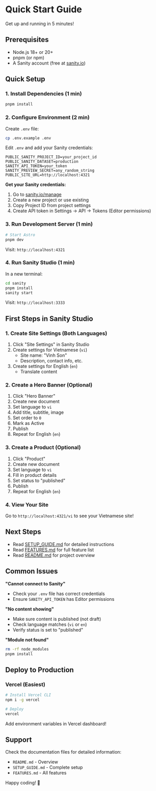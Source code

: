 # Quick Start Guide

Get up and running in 5 minutes!

## Prerequisites

- Node.js 18+ or 20+
- pnpm (or npm)
- A Sanity account (free at [sanity.io](https://www.sanity.io))

## Quick Setup

### 1. Install Dependencies (1 min)

```bash
pnpm install
```

### 2. Configure Environment (2 min)

Create `.env` file:

```bash
cp .env.example .env
```

Edit `.env` and add your Sanity credentials:

```env
PUBLIC_SANITY_PROJECT_ID=your_project_id
PUBLIC_SANITY_DATASET=production
SANITY_API_TOKEN=your_token
SANITY_PREVIEW_SECRET=any_random_string
PUBLIC_SITE_URL=http://localhost:4321
```

**Get your Sanity credentials:**
1. Go to [sanity.io/manage](https://www.sanity.io/manage)
2. Create a new project or use existing
3. Copy Project ID from project settings
4. Create API token in Settings → API → Tokens (Editor permissions)

### 3. Run Development Server (1 min)

```bash
# Start Astro
pnpm dev
```

Visit: `http://localhost:4321`

### 4. Run Sanity Studio (1 min)

In a new terminal:

```bash
cd sanity
pnpm install
sanity start
```

Visit: `http://localhost:3333`

## First Steps in Sanity Studio

### 1. Create Site Settings (Both Languages)

1. Click "Site Settings" in Sanity Studio
2. Create settings for Vietnamese (`vi`)
   - Site name: "Vinh Son"
   - Description, contact info, etc.
3. Create settings for English (`en`)
   - Translate content

### 2. Create a Hero Banner (Optional)

1. Click "Hero Banner"
2. Create new document
3. Set language to `vi`
4. Add title, subtitle, image
5. Set order to `0`
6. Mark as Active
7. Publish
8. Repeat for English (`en`)

### 3. Create a Product (Optional)

1. Click "Product"
2. Create new document
3. Set language to `vi`
4. Fill in product details
5. Set status to "published"
6. Publish
7. Repeat for English (`en`)

### 4. View Your Site

Go to `http://localhost:4321/vi` to see your Vietnamese site!

## Next Steps

- Read [SETUP_GUIDE.md](./SETUP_GUIDE.md) for detailed instructions
- Read [FEATURES.md](./FEATURES.md) for full feature list
- Read [README.md](./README.md) for project overview

## Common Issues

**"Cannot connect to Sanity"**
- Check your `.env` file has correct credentials
- Ensure `SANITY_API_TOKEN` has Editor permissions

**"No content showing"**
- Make sure content is published (not draft)
- Check language matches (`vi` or `en`)
- Verify status is set to "published"

**"Module not found"**
```bash
rm -rf node_modules
pnpm install
```

## Deploy to Production

### Vercel (Easiest)

```bash
# Install Vercel CLI
npm i -g vercel

# Deploy
vercel
```

Add environment variables in Vercel dashboard!

## Support

Check the documentation files for detailed information:
- `README.md` - Overview
- `SETUP_GUIDE.md` - Complete setup
- `FEATURES.md` - All features

Happy coding! 🚀

